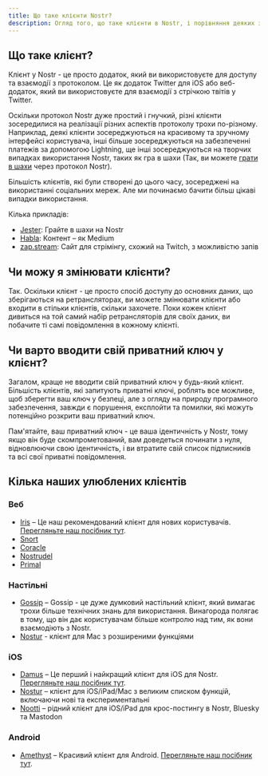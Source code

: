 ```yaml
---
title: Що таке клієнти Nostr?
description: Огляд того, що таке клієнти в Nostr, і порівняння деяких з наших улюблених.
---
```


## Що таке клієнт?

Клієнт у Nostr - це просто додаток, який ви використовуєте для доступу та взаємодії з протоколом. Це як додаток Twitter для iOS або веб-додаток, який ви використовуєте для взаємодії з стрічкою твітів у Twitter.

Оскільки протокол Nostr дуже простий і гнучкий, різні клієнти зосередилися на реалізації різних аспектів протоколу трохи по-різному. Наприклад, деякі клієнти зосереджуються на красивому та зручному інтерфейсі користувача, інші більше зосереджуються на забезпеченні платежів за допомогою Lightning, ще інші зосереджуються на творчих випадках використання Nostr, таких як гра в шахи (Так, ви можете [грати в шахи](https://jesterui.github.io?utm_source=nostr.how&ref=nostr.how) через протокол Nostr).

Більшість клієнтів, які були створені до цього часу, зосереджені на використанні соціальних мереж. Але ми починаємо бачити більш цікаві випадки використання.

Кілька прикладів:

-   [Jester](https://jesterui.github.io?utm_source=nostr.how&ref=nostr.how): Грайте в шахи на Nostr
-   [Habla](https://habla.news?utm_source=nostr.how&ref=nostr.how): Контент – як Medium
-   [zap.stream](https://zap.stream/): Сайт для стрімінгу, схожий на Twitch, з можливістю запів

## Чи можу я змінювати клієнти?

Так. Оскільки клієнт - це просто спосіб доступу до основних даних, що зберігаються на ретрансляторах, ви можете змінювати клієнти або входити в стільки клієнтів, скільки захочете. Поки кожен клієнт дивиться на той самий набір ретрансляторів для своїх даних, ви побачите ті самі повідомлення в кожному клієнті.

## Чи варто вводити свій приватний ключ у клієнт?

Загалом, краще не вводити свій приватний ключ у будь-який клієнт. Більшість клієнтів, які запитують приватні ключі, роблять все можливе, щоб зберегти ваш ключ у безпеці, але з огляду на природу програмного забезпечення, завжди є порушення, експлойти та помилки, які можуть потенційно розкрити ваш приватний ключ.

Пам'ятайте, ваш приватний ключ - це ваша ідентичність у Nostr, тому якщо він буде скомпрометований, вам доведеться починати з нуля, відновлюючи свою ідентичність, і ви втратите свій список підписників та всі свої приватні повідомлення.

## Кілька наших улюблених клієнтів

### Веб

-   [Iris](https://iris.to?utm_source=nostr.how&ref=nostr.how) – Це наш рекомендований клієнт для нових користувачів. [Перегляньте наш посібник тут](/uk/guides/iris).
-   [Snort](https://snort.social?utm_source=nostr.how&ref=nostr.how)
-   [Coracle](https://coracle.social?utm_source=nostr.how&ref=nostr.how)
-   [Nostrudel](https://nostrudel.ninja?utm_source=nostr.how&ref=nostr.how)
-   [Primal](https://primal.net?utm_source=nostr.how&ref=nostr.how)

### Настільні

-   [Gossip](https://www.github.com/mikedilger/gossip) – Gossip - це дуже думковий настільний клієнт, який вимагає трохи більше технічних знань для використання. Винагорода полягає в тому, що він дає користувачам більше контролю над тим, як вони взаємодіють з Nostr.
-   [Nostur](https://www.nostur.com) - клієнт для Mac з розширеними функціями

### iOS

-   [Damus](https://apps.apple.com/app/damus/id1628663131) – Це перший і найкращий клієнт для iOS для Nostr. [Перегляньте наш посібник тут](/en/guides/damus).
-   [Nostur](https://www.nostur.com) – клієнт для iOS/iPad/Mac з великим списком функцій, включаючи нові та експериментальні
-   [Nootti](https://www.nootti.com) – рідний клієнт для iOS/iPad для крос-постингу в Nostr, Bluesky та Mastodon

### Android

-   [Amethyst](https://play.google.com/store/apps/details?id=com.vitorpamplona.amethyst) – Красивий клієнт для Android. [Перегляньте наш посібник тут](/en/guides/amethyst).
